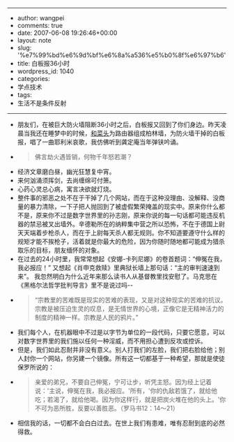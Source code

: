 - --
- author: wangpei
- comments: true
- date: 2007-06-08 19:26:46+00:00
- layout: note
- slug: '%e7%99%bd%e6%9d%bf%e6%8a%a536%e5%b0%8f%e6%97%b6'
- title: 白板报36小时
- wordpress_id: 1040
- categories:
- 学点技术
- tags:
- 生活不是条件反射
- --
- 朋友们，在被巨大防火墙阻断36小时之后，白板报又回到了你们身边。昨天凌晨当我还在睡梦中的时候，[和菜头](http://www.hecaitou.net/?p=1651)为路由器组成柏林墙，为防火墙干掉的白板报，唱了一曲耶利米哀歌，我仿佛听到龚定庵当年弹铗吟诵。
- <blockquote>佛言劫火遇皆销，何物千年怒若潮？ 
- 经济文章磨白昼，幽光狂慧复中宵。 
- 来何汹涌须挥剑，去尚缠绵可付箫。 
- 心药心灵总心病，寓言决欲就灯烧。</blockquote>
- 整件事的邪恶之处不在于干掉了几个网站，而在于这种没理由、没解释、没商量的暴力清除，一下子把人抛回到了被虚假繁荣掩盖的现实中。原来你什么都不是，原来你不过是数字世界里的孙志刚，原来你说的每一句话都可能违反机器的禁忌被叉出墙外。辛德勒所在的纳粹集中营之所以恐怖，不在于德国上尉天天端着步枪杀人，而在于上尉每天杀人都无规则。你不知道要遵守什么样的规矩才能不挨枪子，活着就是你最大的危险，因为你随时随地都可能成为猎杀取乐的目标，朋友缅怀的对象。
- 在过去的24小时里，我常常想起《安娜-卡列尼娜》的卷首题词：“伸冤在我，我必报应！” 又想起《肖申克救赎》里典狱长墙上那句话：“主的审判速速到来”。 我忽然明白为什么近年来那么读书人从基督教里找安慰了。马克思在《黑格尔法哲学批判导言》里不是说过吗--
- <blockquote>“宗教里的苦难既是现实的苦难的表现，又是对这种现实的苦难的抗议。宗教是被压迫生灵的叹息，是无情世界的心境，正像它是无精神活力的制度的精神一样。宗教是人民的鸦片。”</blockquote>
- 我们每个人，在机器眼中不过是以字节为单位的一段代码，只要它愿意，可以对数字世界里的我们施以任何一种淫威，而不用担心遭到反攻或控诉。
- 但是，我们如此忍耐并非没有意义。别人打我们的左脸，我们把右脸给他；别人封你一个网站，你另建一个镜像。所有这一切都基于一种希望，那就是使徒保罗所说的：
- <blockquote>亲爱的弟兄，不要自己伸冤，宁可让步，听凭主怒。因为经上记着说：'主说，伸冤在我，我必报应。'所有，'你的仇敌若饿了，就给他吃；若渴了，就给他喝。因为你这样行，就是把炭火堆在他的头上。'你不可为恶所胜，反要以善胜恶。（罗马书12：14～21） </blockquote>
- 相信我的话，一切都不会白白过去。在世上我们有患难，唯有忍耐到底的必然得救。
